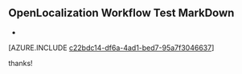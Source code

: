 ## OpenLocalization Workflow Test MarkDown
* 

[AZURE.INCLUDE [c22bdc14-df6a-4ad1-bed7-95a7f3046637](calleeMd1.md)]

 
thanks!